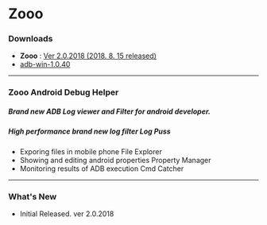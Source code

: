 # Zooo
### Downloads
* **Zooo** : [Ver 2.0.2018 (2018. 8. 15 released)](http://www.dreamycni.com)
* [adb-win-1.0.40](https://github.com/dreamycni/Zooo/raw/master/adb-win-1.0.40.zip)

- - -
### Zooo Android Debug Helper
##### Brand new ADB Log viewer and Filter for android developer.

##### High performance brand new log filter Log Puss 
* Exporing files in mobile phone File Explorer 
* Showing and editing android properties Property Manager 
* Monitoring results of ADB execution Cmd Catcher

- - -
### What's New
* Initial Released. ver 2.0.2018
